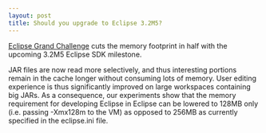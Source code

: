 ```yaml
---
layout: post
title: Should you upgrade to Eclipse 3.2M5?
---
```


[Eclipse Grand Challenge](http://www.eclipsezone.com/eclipse/forums/t20738.html) cuts the memory footprint in half with the upcoming 3.2M5 Eclipse SDK milestone.

JAR files are now read more selectively, and thus interesting portions remain in the cache longer without consuming lots of memory. User editing experience is thus significantly improved on large workspaces containing big JARs. As a consequence, our experiments show that the memory requirement for developing Eclipse in Eclipse can be lowered to 128MB only (i.e. passing -Xmx128m to the VM) as opposed to 256MB as currently specified in the eclipse.ini file.